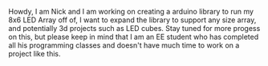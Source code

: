 Howdy, I am Nick and I am working on creating a arduino library to run my 8x6 LED Array off of, I want to expand the library to support any size array, and potentially 3d projects such as LED cubes.
Stay tuned for more progess on this, but please keep in mind that I am an EE student who has completed all his programming classes and doesn't have much time to work on a project like this.

